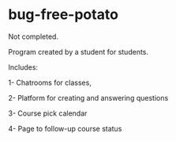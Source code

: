  # bug-free-potato

Not completed.

 Program created by a student for students.
 
Includes: 

1- Chatrooms for classes,

2- Platform for creating and answering questions

3- Course pick calendar

4- Page to follow-up course status
